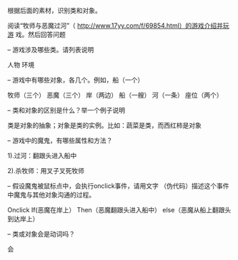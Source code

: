  根据后面的素材，识别类和对象。 
 
 阅读“牧师与恶魔过河”（ http://www.17yy.com/f/69854.html）的游戏介绍并玩游 戏。然后回答问题 
 
 – 游戏涉及哪些类。请列表说明 

 人物  环境  

 – 游戏中有哪些对象，各几个。例如，船（一个） 
 
 牧师（三个） 恶魔（三个） 岸（两边） 船（一艘） 河（一条）  座位（两个）

 – 类和对象的区别是什么？举一个例子说明 
 
 类是对象的抽象；对象是类的实例。比如：蔬菜是类，而西红柿是对象

 – 游戏中的魔鬼，有哪些属性和方法？

 1).过河：翻跟头进入船中

 2).杀牧师：用叉子叉死牧师

 – 假设魔鬼被鼠标点中，会执行onclick事件，请用文字 （伪代码）描述这个事件中魔鬼与其他对象沟通的过程。 
 
Onclick
If(恶魔在岸上）
    Then（恶魔翻跟头进入船中）
else（恶魔从船上翻跟头到达岸上）

 – 类或对象会是动词吗？

 会